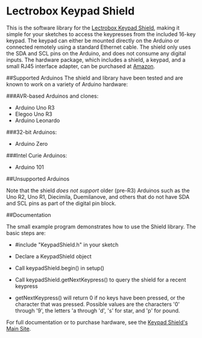 # Lectrobox Keypad Shield

This is the software library for the [Lectrobox Keypad
Shield](http://www.lectrobox.com/keypad), making it simple for your
sketches to access the keypresses from the included 16-key keypad. The
keypad can either be mounted directly on the Arduino or connected
remotely using a standard Ethernet cable. The shield only uses the SDA
and SCL pins on the Arduino, and does not consume any digital inputs.
The hardware package, which includes a shield, a keypad, and a small
RJ45 interface adapter, can be purchased at
[Amazon](http://www.amazon.com).

##Supported Arduinos
The shield and library have been tested and are known to work on a
variety of Arduino hardware:

###AVR-based Arduinos and clones:
* Arduino Uno R3
* Elegoo Uno R3
* Arduino Leonardo

###32-bit Arduinos:
* Arduino Zero

###Intel Curie Arduinos:
* Arduino 101

##Unsupported Arduinos

Note that the shield *does not support* older (pre-R3) Arduinos such
as the Uno R2, Uno R1, Diecimila, Duemilanove, and others that do not
have SDA and SCL pins as part of the digital pin block.

##Documentation

The small example program demonstrates how to use the Shield
library. The basic steps are:

* \#include "KeypadShield.h" in your sketch

* Declare a KeypadShield object

* Call keypadShield.begin() in setup()

* Call keypadShield.getNextKeypress() to query the shield for a recent
  keypress

* getNextKeypress() will return 0 if no keys have been pressed, or the
  character that was pressed. Possible values are the characters '0'
  through '9', the letters 'a through 'd', 's' for star, and 'p' for
  pound.

For full documentation or to purchase hardware,
see the [Keypad Shield's Main Site](http://www.lectrobox.com/keypad).
